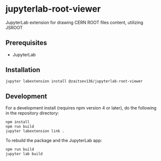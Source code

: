 # jupyterlab-root-viewer

JupyterLab extension for drawing CERN ROOT files content, utilizing JSROOT


## Prerequisites

* JupyterLab

## Installation

```bash
jupyter labextension install @zaitsev136/jupyterlab-root-viewer
```

## Development

For a development install (requires npm version 4 or later), do the following in the repository directory:

```bash
npm install
npm run build
jupyter labextension link .
```

To rebuild the package and the JupyterLab app:

```bash
npm run build
jupyter lab build
```

